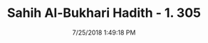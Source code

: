 ---
title        : "Sahih Al-Bukhari Hadith - 1. 305"
date         : 7/25/2018 1:49:18 PM
draft        : false
type         : "hadith"
layout       : "hadith"
BookCode     : "SHB"
VolumeNumber : "1"
HadithNumber : "305"
categories  :  ["Menses-Washing out the menstrual blood"]
tags  :  ["Aisha"]
---